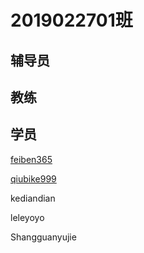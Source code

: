 # 2019022701班
## 辅导员

## 教练

## 学员
  [feiben365](https://github.com/feiben365)

  [qiubike999](https://github.com/qiubike999)

kediandian

leleyoyo

Shangguanyujie
